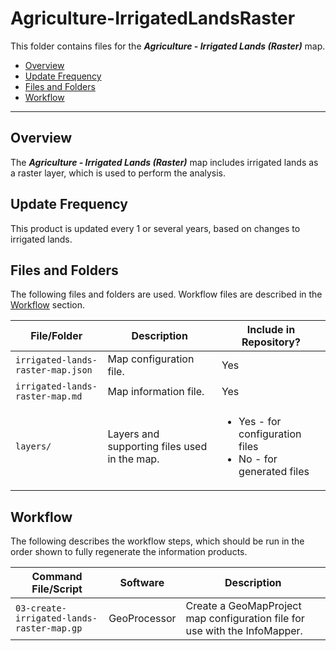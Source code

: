 # Agriculture-IrrigatedLandsRaster #

This folder contains files for the ***Agriculture - Irrigated Lands (Raster)*** map.

* [Overview](#overview)
* [Update Frequency](#update-frequency)
* [Files and Folders](#files-and-folders)
* [Workflow](#workflow)

-----------------------------

## Overview ##

The ***Agriculture - Irrigated Lands (Raster)*** map includes irrigated lands as a raster layer,
which is used to perform the analysis.

## Update Frequency ##

This product is updated every 1 or several years, based on changes to irrigated lands.

## Files and Folders ##

The following files and folders are used.  Workflow files are described in the [Workflow](#workflow) section.

| **File/Folder** | **Description** | **Include in Repository?** |
| -- | -- | -- |
| `irrigated-lands-raster-map.json` | Map configuration file. | Yes |
| `irrigated-lands-raster-map.md` | Map information file. | Yes |
| `layers/` | Layers and supporting files used in the map. | <ul><li>Yes - for configuration files</li><li>No - for generated files</li></ul> |

## Workflow ##

The following describes the workflow steps, which should be run in the order shown to fully regenerate the information products.

| **Command File/Script** | **Software** | **Description** |
| -- | -- | -- |
| `03-create-irrigated-lands-raster-map.gp` | GeoProcessor | Create a GeoMapProject map configuration file for use with the InfoMapper. |
